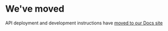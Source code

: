 # We've moved

API deployment and development instructions have
[moved to our Docs site](https://docs.flagsmith.com/deployment/locally-api)
